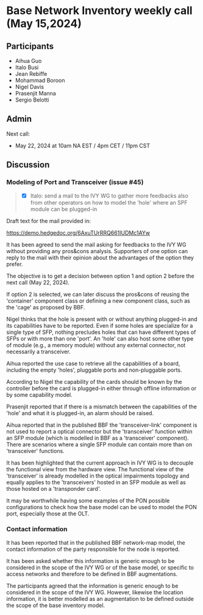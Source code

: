 # Base Network Inventory weekly call (May 15,2024)

## Participants

- Aihua Guo
- Italo Busi
- Jean Rebiffe
- Mohammad Boroon
- Nigel Davis
- Prasenjit Manna
- Sergio Belotti

## Admin

Next call:

- May 22, 2024 at 10am NA EST / 4pm CET / 11pm CST

## Discussion

### Modeling of Port and Transceiver (issue #45)

> - [x] Italo: send a mail to the IVY WG to gather more feedbacks also from other operators on how to model the 'hole' where an SPF module can be plugged-in
> 

Draft text for the mail provided in:

https://demo.hedgedoc.org/6AxuTUrRRQ661IUDMc1AYw

It has been agreed to send the mail asking for feedbacks to the IVY WG without providing any pros&cons analysis. Supporters of one option can reply to the mail with their opinion about the advantages of the option they prefer.

The objective is to get a decision between option 1 and option 2 before the next call (May 22, 2024).

If option 2 is selected, we can later discuss the pros&cons of reusing the 'container' component class or defining a new component class, such as the 'cage' as proposed by BBF.

Nigel thinks that the hole is present with or without anything plugged-in and its capabilities have to be reported. Even if some holes are specialize for a single type of SFP, nothing precludes holes that can have different types of SFPs or with more than one 'port'.
An 'hole' can also host some other type of module (e.g., a memory module) without any external connector, not necessarily a transceiver.

Aihua reported the use case to retrieve all the capabilities of a board, including the empty 'holes', pluggable ports and non-pluggable ports.

According to Nigel the capability of the cards should be known by the controller before the card is plugged-in either through offline information or by some capability model.

Prasenjit reported that if there is a mismatch between the capabilities of the 'hole' and what it is plugged-in, an alarm should be raised.

Aihua reported that in the published BBF the 'transceiver-link' component is not used to report a optical connector but the 'transceiver' function within an SFP module (which is modelled in BBF as a 'transceiver' component). There are scenarios where a single SFP module can contain more than on 'transceiver' functions.

It has been highlighted that the current approach in IVY WG is to decouple the functional view from the hardware view. The functional view of the 'transceiver' is already modelled in the optical impairments topology and equally applies to the 'transceivers' hosted in an SFP module as well as those hosted on a 'transponder card'.

It may be worthwhile having some examples of the PON possible configurations to check how the base model can be used to model the PON port, especially those at the OLT.

### Contact information

It has been reported that in the published BBF network-map model, the contact information of the party responsible for the node is reported.

It has been asked whether this information is generic enough to be considered in the scope of the IVY WG or of the base model, or specific to access networks and therefore to be defined in BBF augmentations.

The participants agreed that the information is generic enough to be considered in the scope of the IVY WG. However, likewise the location information, it is better modelled as an augmentation to be defined outside the scope of the base inventory model.
